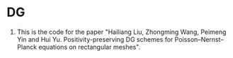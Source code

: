 # DG

1. This is the code for the paper "Hailiang Liu, Zhongming Wang, Peimeng Yin and Hui Yu. Positivity-preserving DG schemes for Poisson–Nernst–Planck equations on rectangular meshes".